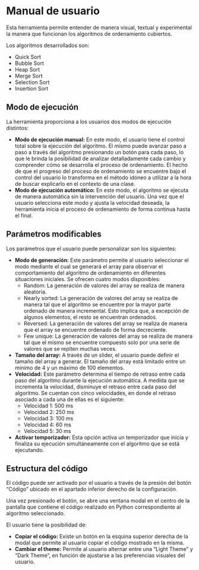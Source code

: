 # Manual de usuario
Esta herramienta permite entender de manera visual, textual y experimental la manera que funcionan los algoritmos de ordenamiento cubiertos.

Los algoritmos desarrollados son:
- Quick Sort
- Bubble Sort
- Heap Sort
- Merge Sort
- Selection Sort
- Insertion Sort

## Modo de ejecución
  La herramienta proporciona a los usuarios dos modos de ejecución distintos:
- **Modo de ejecución manual:** En este modo, el usuario tiene el control total sobre la ejecución del algoritmo. El mismo puede avanzar paso a paso a través del algoritmo presionando un botón para cada paso, lo que le brinda la posibilidad de analizar detalladamente cada cambio y comprender cómo se desarrolla el proceso de ordenamiento. El hecho de que el progreso del proceso de ordenamiento se encuentre bajo el control del usuario lo transforma en el método idóneo a utilizar a la hora de buscar explicarlo en el contexto de una clase.
- **Modo de ejecución automático:** En este modo, el algoritmo se ejecuta de manera automática sin la intervención del usuario. Una vez que el usuario selecciona este modo y ajusta la velocidad deseada, la herramienta inicia el proceso de ordenamiento de forma continua hasta el final. 

## Parámetros modificables
Los parámetros que el usuario puede personalizar son los siguientes:
- **Modo de generación:** Este parámetro permite al usuario seleccionar el modo mediante el cual se generará el array para observar el comportamiento del algoritmo de ordenamiento en diferentes situaciones iniciales. Se ofrecen cuatro modos disponibles:
  - Random: La generación de valores del array se realiza de manera aleatoria.
  - Nearly sorted: La generación de valores del array se realiza de manera tal que el algoritmo se encuentre por la mayor parte ordenado de manera incremental. Esto implica que, a excepción de algunos elementos, el resto se encuentran ordenados.
  - Reversed: La generación de valores del array se realiza de manera que el array se encuentre ordenado de forma decreciente.
  - Few unique: La generación de valores del array se realiza de manera tal que el mismo se encuentre compuesto solo por una serie de valores que se repiten muchas veces.
- **Tamaño del array:** A través de un slider, el usuario puede definir el tamaño del array a generar. El tamaño del array está limitado entre un mínimo de 4 y un máximo de 100 elementos.
- **Velocidad:** Este parámetro determina el tiempo de retraso entre cada paso del algoritmo durante la ejecución automática. A medida que se incrementa la velocidad, disminuye el retraso entre cada paso del algoritmo. Se cuentan con cinco velocidades, en donde el retraso asociado a cada una de ellas es el siguiente:
  - Velocidad 1: 500 ms
  - Velocidad 2: 250 ms
  - Velocidad 3: 100 ms
  - Velocidad 4: 60 ms
  - Velocidad 5: 30 ms
- **Activar temporizador:** Esta opción activa un temporizador que inicia y finaliza su ejecución simultáneamente con el algoritmo que se está ejecutando.

## Estructura del código
El código puede ser activado por el usuario a través de la presión del botón “Código”  ubicado en el apartado inferior derecho de la configuración.

Una vez presionado el botón, se abre una ventana modal en el centro de la pantalla que contiene el código realizado en Python correspondiente al algoritmo seleccionado.

El usuario tiene la posibilidad de:
- **Copiar el código:** Existe un botón en la esquina superior derecha de la modal que permite al usuario copiar el código mostrado en la misma.
- **Cambiar el theme:** Permite al usuario alternar entre una “Light Theme” y “Dark Theme”, en función de ajustarse a las preferencias visuales del usuario.
